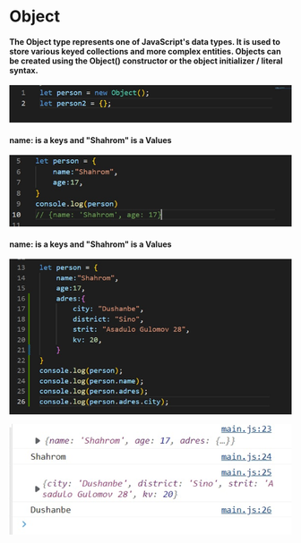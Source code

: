 # Object
#### The Object type represents one of JavaScript's data types. It is used to store various keyed collections and more complex entities. Objects can be created using the Object() constructor or the object initializer / literal syntax.

![Philadelphia's Magic Gardens. This place was so cool!](./img/js1.jpg "Philadelphia's Magic Gardens")

#### name: is a keys and "Shahrom" is a Values

![Philadelphia's Magic Gardens. This place was so cool!](./img/js2.jpg "Philadelphia's Magic Gardens")

#### name: is a keys and "Shahrom" is a Values

![Philadelphia's Magic Gardens. This place was so cool!](./img/js3.jpg "Philadelphia's Magic Gardens")

![Philadelphia's Magic Gardens. This place was so cool!](./img/js3.2.jpg "Philadelphia's Magic Gardens")

<!-- ![Philadelphia's Magic Gardens. This place was so cool!](./img/js3.jpg "Philadelphia's Magic Gardens") -->
